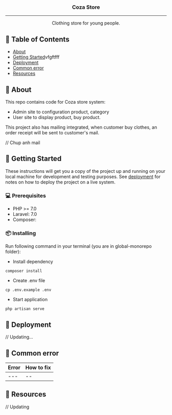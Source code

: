 <h3 align="center">Coza Store</h3>

---

<p align="center"> Clothing store for young people.
    <br> 
</p>

## 📝 Table of Contents
- [About ](#about)
- [Getting Started](#getting_started)vfgftfff
- [Deployment](#deployment)
- [Common error](#common_error)
- [Resources](#resources)

## 🧐 About <a name = "about"></a>
This repo contains code for Coza store system:
- Admin site to configuration product, category
- User site to display product, buy product.

This project also has mailing integrated, when customer buy clothes, an order receipt will be sent to customer's mail.

// Chup anh mail


## 🏁 Getting Started <a name = "getting_started"></a>
These instructions will get you a copy of the project up and running on your local machine for development and testing purposes. See [deployment](#deployment) for notes on how to deploy the project on a live system.

### 💻 Prerequisites <a name = "prerequisites"></a>
- PHP >= 7.0
- Laravel: 7.0
- Composer: 

### 📦 Installing
Run following command in your terminal (you are in global-monorepo folder):
- Install dependency
```
composer install
```
- Create .env file
```
cp .env.example .env
```
- Start application
```
php artisan serve
```

## 🚀 Deployment <a name = "deployment"></a>
// Updating...

## 🐛 Common error <a name = "common_error"></a>
| Error  | How to fix |
| ------------- | ------------- |
| ---  |--  |

## 🎉 Resources <a name = "resources"></a>
// Updating
